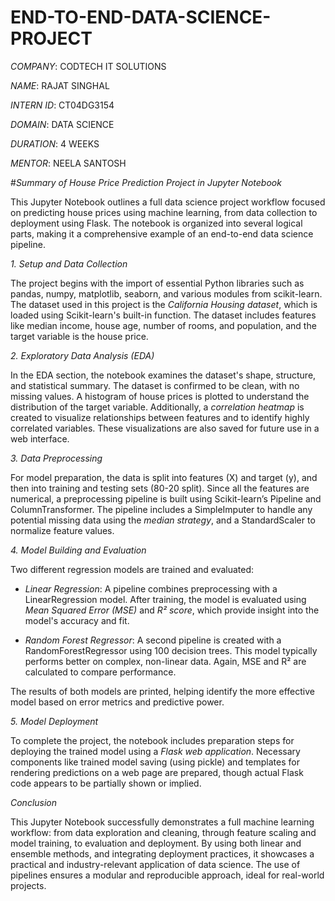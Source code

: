 # END-TO-END-DATA-SCIENCE-PROJECT

*COMPANY*:   CODTECH IT SOLUTIONS

*NAME*:  RAJAT SINGHAL

*INTERN ID*:  CT04DG3154

*DOMAIN*:  DATA SCIENCE

*DURATION*:  4 WEEKS

*MENTOR*:  NEELA SANTOSH

#*Summary of House Price Prediction Project in Jupyter Notebook*

This Jupyter Notebook outlines a full data science project workflow focused on predicting house prices using machine learning, from data collection to deployment using Flask. The notebook is organized into several logical parts, making it a comprehensive example of an end-to-end data science pipeline.

*1. Setup and Data Collection*

The project begins with the import of essential Python libraries such as pandas, numpy, matplotlib, seaborn, and various modules from scikit-learn. The dataset used in this project is the *California Housing dataset*, which is loaded using Scikit-learn's built-in function. The dataset includes features like median income, house age, number of rooms, and population, and the target variable is the house price.

 *2. Exploratory Data Analysis (EDA)*

In the EDA section, the notebook examines the dataset's shape, structure, and statistical summary. The dataset is confirmed to be clean, with no missing values. A histogram of house prices is plotted to understand the distribution of the target variable. Additionally, a *correlation heatmap* is created to visualize relationships between features and to identify highly correlated variables. These visualizations are also saved for future use in a web interface.

 *3. Data Preprocessing*

For model preparation, the data is split into features (X) and target (y), and then into training and testing sets (80-20 split). Since all the features are numerical, a preprocessing pipeline is built using Scikit-learn’s Pipeline and ColumnTransformer. The pipeline includes a SimpleImputer to handle any potential missing data using the *median strategy*, and a StandardScaler to normalize feature values.

*4. Model Building and Evaluation*

Two different regression models are trained and evaluated:

* *Linear Regression*: A pipeline combines preprocessing with a LinearRegression model. After training, the model is evaluated using *Mean Squared Error (MSE)* and *R² score*, which provide insight into the model's accuracy and fit.

* *Random Forest Regressor*: A second pipeline is created with a RandomForestRegressor using 100 decision trees. This model typically performs better on complex, non-linear data. Again, MSE and R² are calculated to compare performance.

The results of both models are printed, helping identify the more effective model based on error metrics and predictive power.

*5. Model Deployment*

To complete the project, the notebook includes preparation steps for deploying the trained model using a *Flask web application*. Necessary components like trained model saving (using pickle) and templates for rendering predictions on a web page are prepared, though actual Flask code appears to be partially shown or implied.

*Conclusion*

This Jupyter Notebook successfully demonstrates a full machine learning workflow: from data exploration and cleaning, through feature scaling and model training, to evaluation and deployment. By using both linear and ensemble methods, and integrating deployment practices, it showcases a practical and industry-relevant application of data science. The use of pipelines ensures a modular and reproducible approach, ideal for real-world projects.

